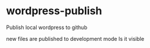 # wordpress-publish
Publish local wordpress to github


new files are published to development mode
Is it visible

